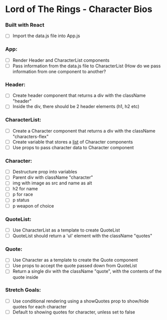 # Lord of The Rings - Character Bios
### Built with React

- [ ] Import the data.js file into App.js

### App: 
- [ ] Render Header and CharacterList components
- [ ] Pass information from the data.js file to CharacterList (How do we pass information from one component to another?

### Header: 
- [ ] Create header component that returns a div with the className "header"
- [ ] Inside the div, there should be 2 header elements (h1, h2 etc) 

### CharacterList:
- [ ] Create a Character component that returns a div with the className "characters-flex"
- [ ] Create variable that stores a <u>list</u> of Character components 
- [ ] Use props to pass character data to Character component 

### Character:
- [ ] Destructure prop into variables
- [ ] Parent div with className "character"
- [ ] img with image as src and name as alt
- [ ] h2 for name
- [ ] p for race  
- [ ] p status
- [ ] p weapon of choice

### QuoteList:
- [ ] Use CharacterList as a template to create QuoteList
- [ ] QuoteList should return a 'ul' element with the className "quotes"

### Quote:
- [ ] Use Character as a template to create the Quote component
- [ ] Use props to accept the quote passed down from QuoteList
- [ ] Return a single div with the className "quote", with the contents of the quote inside 

### Stretch Goals: 
- [ ] Use conditional rendering using a showQuotes prop to show/hide quotes for each character
- [ ] Default to showing quotes for character, unless set to false
